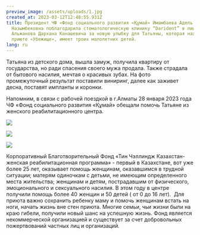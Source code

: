 ```yaml
---
preview_image: /assets/uploads/1.jpg
created_at: 2023-03-12T12:48:55.931Z
title: Президент ЧФ «Фонд социального развития «Құмай» Имамбаева Адель
  Назымбековна поблагодарила стоматологическую клинику “Darident” в лице доктора
  Альжанова Дархана Канашевича за новую улыбку для Татьяны, которая находиться в
  приюте «Убежище», имеет троих малолетних детей.
lang: ru
---
```

<!--StartFragment-->

Татьяна из детского дома, вышла замуж, получила квартиру от государства, но ради спасения своего мужа продала. Также страдала от бытового насилия, мечтая о красивых зубах. На фото промежуточный результат поставили виниринг, далее как заживет десна, поставят импланты и коронки. 

Напомним, в связи с рабочей поездкой в г.Алматы 28 января 2023 года ЧФ «Фонд социального развития «Құмай» обещали помочь Татьяне из женского реабилитационного центра. 

<!--EndFragment-->

![](/assets/uploads/4.jpg)

![](/assets/uploads/2.jpg)

![](/assets/uploads/3.jpg)

<!--StartFragment-->

Корпоративный Благотворительный Фонд «Тин Чэллиндж Казахстан- женская реабилитационная программа» - первый в Казахстане, вот уже более 25 лет, оказывает помощь женщинам, оказавшимся в трудной ситуации; матерям одиночкам с детьми, не имеющим определенного места жительства; женщинам и детям, пострадавшим от физического, эмоционального и сексуального насилия. В этом году в центре получили помощь более 40 женщин и 50 детей ( от 0 до 16 лет).  Для приюта важно сохранить ребенку маму и помочь женщинам встать на ноги, начать жизнь вне стен приюта. Многие семьи, чьи жизни были на краю гибели, получили новый шанс на успешную жизнь. Фонд является некоммерческой организацией и существует за счет добровольных пожертвований частных лиц и организаций. 

<!--EndFragment-->